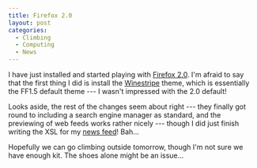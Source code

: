 ```yaml
---
title: Firefox 2.0
layout: post
categories:
  - Climbing
  - Computing
  - News
---
```

I have just installed and started playing with [Firefox 2.0](http://mozilla.com/firefox/). I'm afraid to say that the first thing I did is install the [Winestripe](https://addons.mozilla.org/firefox/3479/) theme, which is essentially the FF1.5 default theme --- I wasn't impressed with the 2.0 default!

Looks aside, the rest of the changes seem about right --- they finally got round to including a search engine manager as standard, and the previewing of web feeds works rather nicely --- though I did just finish writing the XSL for my [news feed](http://cmbuckley.co.uk/news/)! Bah...

Hopefully we can go climbing outside tomorrow, though I'm not sure we have enough kit. The shoes alone might be an issue...